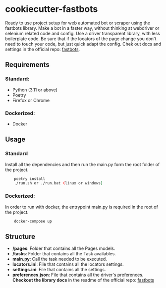 # cookiecutter-fastbots
Ready to use project setup for web automated bot or scraper using the fastbots library.
Make a bot in a faster way, without thinking at webdriver or selenium related code and config.
Use a driver transparent library, with less boilerplate code.
Be sure that if the locators of the page change you don't need to touch your code, but just quick adapt the config.
Chek out docs and settings in the official repo: [fastbots](https://github.com/ubertidavide/fastbots).

## Requirements

### Standard:
- Python (3.11 or above)
- Poetry
- Firefox or Chrome

### Dockerized:
- Docker

## Usage

### Standard
Install all the dependencies and then run the main.py form the root folder of the project.
```bash
    poetry install
    ./run.sh or ./run.bat (linux or windows)
```

### Dockerized:
In order to run with docker, the entrypoint main.py is required in the root of the project.

```bash
    docker-compose up
```

## Structure
- **/pages**: Folder that contains all the Pages models.
- **/tasks**: Folder that contains all the Task availables.
- **main.py**: Call the task needed to be executed.
- **locators.ini**: File that contains all the locators settings.
- **settings.ini**: File that contains all the settings.
- **preferences.json**: File that contains all the driver's preferences.
**Checkout the library docs** in the readme of the official repo: [fastbots](https://github.com/ubertidavide/fastbots)